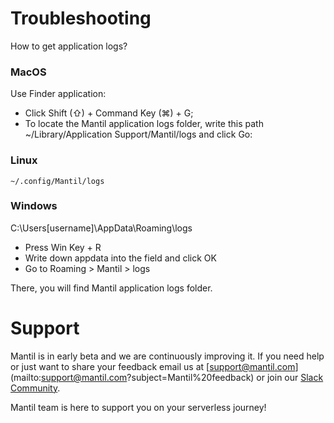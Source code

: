 # Troubleshooting

How to get application logs?

### MacOS

Use Finder application:

* Click Shift (⇧) + Command Key (⌘) + G;
* To locate the Mantil application logs folder, write this path ~/Library/Application Support/Mantil/logs and click Go:


### Linux

```
~/.config/Mantil/logs
```


### Windows

C:\Users\[username]\AppData\Roaming\logs

* Press Win Key + R
* Write down appdata into the field and click OK
* Go to Roaming > Mantil > logs

There, you will find Mantil application logs folder.

# Support

Mantil is in early beta and we are continuously improving it. If you need help or just want to share your feedback email us at [support@mantil.com] (mailto:support@mantil.com?subject=Mantil%20feedback) or join our [Slack Community](https://join.slack.com/t/mantilcommunity/shared_invite/zt-z3iy0lsn-7zD_6nqEucsgygTvHmnxAw).

Mantil team is here to support you on your serverless journey!


